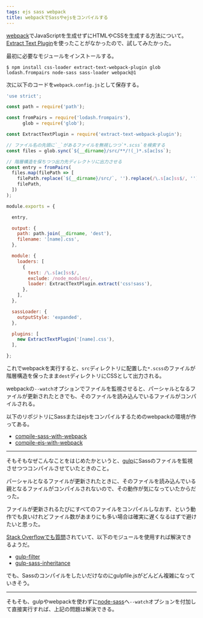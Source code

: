 ```yaml
---
tags: ejs sass webpack
title: webpackでSassやejsをコンパイルする
---
```

[webpack](https://webpack.js.org/)でJavaScriptを生成せずにHTMLやCSSを生成する方法について。[Extract Text Plugin](https://github.com/webpack-contrib/extract-text-webpack-plugin)を使ったことがなかったので、試してみたかった。

最初に必要なモジュールをインストールする。

```console
$ npm install css-loader extract-text-webpack-plugin glob lodash.frompairs node-sass sass-loader webpack@1
```

次に以下のコードを`webpack.config.js`として保存する。

```js
'use strict';

const path = require('path');

const fromPairs = require('lodash.frompairs'),
      glob = require('glob');

const ExtractTextPlugin = require('extract-text-webpack-plugin');

// ファイル名の先頭に`_`があるファイルを無視しつつ`*.scss`を検索する
const files = glob.sync(`${__dirname}/src/**/!(_)*.s[ac]ss`);

// 階層構造を保ちつつ出力先ディレクトリに出力させる
const entry = fromPairs(
  files.map(filePath => [
    filePath.replace(`${__dirname}/src/`, '').replace(/\.s[ac]ss$/, ''),
    filePath,
  ])
);

module.exports = {

  entry,

  output: {
    path: path.join(__dirname, 'dest'),
    filename: '[name].css',
  },

  module: {
    loaders: [
      {
        test: /\.s[ac]ss$/,
        exclude: /node_modules/,
        loader: ExtractTextPlugin.extract('css!sass'),
      },
    ],
  },

  sassLoader: {
    outputStyle: 'expanded',
  },

  plugins: [
    new ExtractTextPlugin('[name].css'),
  ],

};
```

これでwebpackを実行すると、`src`ディレクトリに配置した`*.scss`のファイルが階層構造を保ったまま`dest`ディレクトリにCSSとして出力される。

webpackの`--watch`オプションでファイルを監視させると、パーシャルとなるファイルが更新されたときでも、そのファイルを読み込んでいるファイルがコンパイルされる。

以下のリポジトリにSassまたはejsをコンパイルするためのwebpackの環境が作ってある。

- [compile-sass-with-webpack](https://github.com/sasaplus1-prototype/compile-sass-with-webpack)
- [compile-ejs-with-webpack](https://github.com/sasaplus1-prototype/compile-ejs-with-webpack)

---

そもそもなぜこんなことをはじめたかというと、[gulp](http://gulpjs.com/)にSassのファイルを監視させつつコンパイルさせていたときのこと。

パーシャルとなるファイルが更新されたときに、そのファイルを読み込んでいる親となるファイルがコンパイルされないので、その動作が気になっていたからだった。

ファイルが更新されるたびにすべてのファイルをコンパイルしなおす、という動作でも良いけれどファイル数があまりにも多い場合は確実に遅くなるはずで避けたいと思った。

[Stack Overflowでも質問](http://stackoverflow.com/questions/25171132/gulp-compile-all-parent-sass-files-when-a-dependent-child-import-is-changed)されていて、以下のモジュールを使用すれば解決できるようだ。

- [gulp-filter](https://github.com/sindresorhus/gulp-filter)
- [gulp-sass-inheritance](https://github.com/berstend/gulp-sass-inheritance)

でも、Sassのコンパイルをしたいだけなのにgulpfile.jsがどんどん複雑になっていきそう。

---

そもそも、gulpやwebpackを使わずに[node-sass](https://github.com/sass/node-sass)へ`--watch`オプションを付加して直接実行すれば、上記の問題は解決できる。
